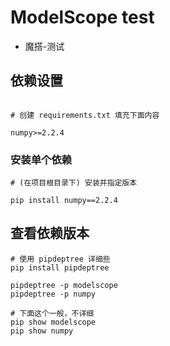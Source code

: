 # ModelScope test 
- 魔搭-测试

## 依赖设置
```text

# 创建 requirements.txt 填充下面内容

numpy>=2.2.4

```

### 安装单个依赖
```shell
# (在项目根目录下) 安装并指定版本

pip install numpy==2.2.4
```

## 查看依赖版本
```shell
# 使用 pipdeptree 详细些
pip install pipdeptree

pipdeptree -p modelscope
pipdeptree -p numpy

# 下面这个一般，不详细
pip show modelscope
pip show numpy
```